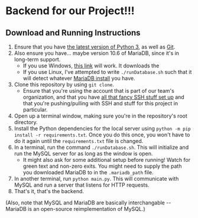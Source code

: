 # Backend for our Project!!!

## Download and Running Instructions

1. Ensure that you have [the latest version of Python 3](https://www.python.org/downloads/), as well as [Git](https://git-scm.com/downloads).
1. Also ensure you have... maybe version 10.6 of MariaDB, since it's in long-term support.
	- If you use Windows, [this link](https://mariadb.org/download/?t=mariadb&p=mariadb&r=10.6.10&os=windows&cpu=x86_64&pkg=zip) will work. It downloads the 
	- If you use Linux, I've attempted to write `./runDatabase.sh` such that it will detect whatever [MariaDB install](https://mariadb.org/download/) you have.
1. Clone this repository by using `git clone`.
	- Ensure that you're using the account that is part of our team's organization, and that you have [all that fancy SSH stuff set up](https://docs.github.com/en/authentication/connecting-to-github-with-ssh) and that you're pushing/pulling with SSH and stuff for this project in particular.
1. Open up a terminal window, making sure you're in the repository's root directory.
1. Install the Python dependencies for the local server using `python -m pip install -r requirements.txt`. Once you do this once, you won't have to do it again until the `requirements.txt` file is changed.
1. In a terminal, run the command `./runDatabase.sh`. This will initialize and run the MySQL server for as long as the window is open.
	- It might also ask for some additional setup before running! Watch for green text and non-zero exits. You might need to supply the path you downloaded MariaDB to in the `.mariadb_path` file.
1. In another terminal, run `python main.py`. This will communicate with MySQL and run a server that listens for HTTP requests.
1. That's it, that's the backend.

(Also, note that MySQL and MariaDB are basically interchangable -- MariaDB is an open-source reimplementation of MySQL.)